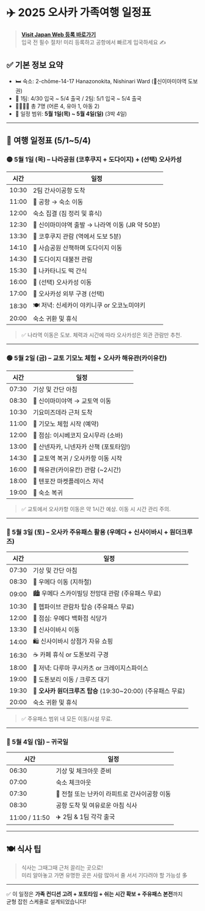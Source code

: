 # ✈️ 2025 오사카 가족여행 일정표

> **[Visit Japan Web 등록 바로가기](https://services.digital.go.jp/ko/visit-japan-web/)**  
> 입국 전 필수 절차! 미리 등록하고 공항에서 빠르게 입국하세요 ✍️

## ✅ 기본 정보 요약

- 🛏️ 숙소: 2-chōme-14-17 Hanazonokita, Nishinari Ward (📍신이마미야역 도보권)
- 🧳 1팀: 4/30 입국 ~ 5/4 출국 / 2팀: 5/1 입국 ~ 5/4 출국
- 👨‍👩‍👧‍👦 총 7명 (어른 4, 유아 1, 아동 2)
- 👣 일정 범위: **5월 1일(목) ~ 5월 4일(일)** (3박 4일)

---

## 📅 여행 일정표 (5/1~5/4)

### 🟡 5월 1일 (목) – 나라공원 (코후쿠지 + 도다이지) + (선택) 오사카성

| 시간 | 일정 |
|------|------|
| 10:30 | 2팀 간사이공항 도착 |
| 11:00 | 🚆 공항 → 숙소 이동 |
| 12:00 | 숙소 집결 (짐 정리 및 휴식) |
| 12:30 | 🚆 신이마미야역 출발 → 나라역 이동 (JR 약 50분) |
| 13:30 | 🏯 코후쿠지 관람 (역에서 도보 5분) |
| 14:10 | 🦌 사슴공원 산책하며 도다이지 이동 |
| 14:30 | 🏯 도다이지 대불전 관람 |
| 15:30 | 🍡 나카타니도 떡 간식 |
| 16:00 | 🚆 (선택) 오사카성 이동 |
| 17:00 | 🏯 오사카성 외부 구경 (선택) |
| 18:30 | 🍽️ 저녁: 신세카이 야키니쿠 or 오코노미야키 |
| 20:00 | 숙소 귀환 및 휴식 |

> ✅ 나라역 이동은 도보. 체력과 시간에 따라 오사카성은 외관 관람만 추천.

---

### 🟢 5월 2일 (금) – 교토 기모노 체험 + 오사카 해유관(카이유칸)

| 시간 | 일정 |
|------|------|
| 07:30 | 기상 및 간단 아침 |
| 08:30 | 🚆 신이마미야역 → 교토역 이동 |
| 10:30 | 기요미즈데라 근처 도착 |
| 11:00 | 👘 기모노 체험 시작 (예약) |
| 12:00 | 🍱 점심: 이시베코지 요시무라 (소바) |
| 13:00 | 🌸 산넨자카, 니넨자카 산책 (포토타임!) |
| 14:30 | 🚆 교토역 복귀 / 오사카항 이동 시작 |
| 16:00 | 🐠 해유관(카이유칸) 관람 (~2시간) |
| 18:00 | 🍴 텐포잔 마켓플레이스 저녁 |
| 19:00 | 🚆 숙소 복귀 |

> ✅ 교토에서 오사카항 이동은 약 1시간 예상. 이동 시 시간 관리 주의.

---

### 🔵 5월 3일 (토) – 오사카 주유패스 활용 (우메다 + 신사이바시 + 원더크루즈)

| 시간 | 일정 |
|------|------|
| 07:30 | 기상 및 간단 아침 |
| 08:30 | 🚆 우메다 이동 (지하철) |
| 09:00 | 🏙️ 우메다 스카이빌딩 전망대 관람 (주유패스 무료) |
| 10:30 | 🎡 헵파이브 관람차 탑승 (주유패스 무료) |
| 12:00 | 🍴 점심: 우메다 백화점 식당가 |
| 13:30 | 🚆 신사이바시 이동 |
| 14:00 | 🛍️ 신사이바시 상점가 자유 쇼핑 |
| 16:30 | ☕ 카페 휴식 or 도톤보리 구경 |
| 18:00 | 🍴 저녁: 다루마 쿠시카츠 or 크레이지스파이스 |
| 19:00 | 📍 도톤보리 이동 / 크루즈 대기 |
| 19:30 | 🚤 **오사카 원더크루즈 탑승** (19:30~20:00) (주유패스 무료) |
| 20:00 | 숙소 귀환 및 휴식 |

> ✅ 주유패스 범위 내 모든 이동/시설 무료.

---

### 🔴 5월 4일 (일) – 귀국일

| 시간 | 일정 |
|------|------|
| 06:30 | 기상 및 체크아웃 준비 |
| 07:00 | 숙소 체크아웃 |
| 07:30 | 🚆 전철 또는 난카이 라피트로 간사이공항 이동 |
| 08:30 | 공항 도착 및 여유로운 아침 식사 |
| 11:00 / 11:50 | ✈️ 2팀 & 1팀 각각 출국

---

## 🍽️ 식사 팁

> 식사는 그때그때 근처 끌리는 곳으로!  
> 미리 알아놓고 가면 유명한 곳은 사람 많아서 줄 서서 기다려야 할 가능성 多

---

✅ 이 일정은 **가족 컨디션 고려 + 포토타임 + 쉬는 시간 확보 + 주유패스 본전**까지  
균형 잡힌 스케줄로 설계되었습니다!

